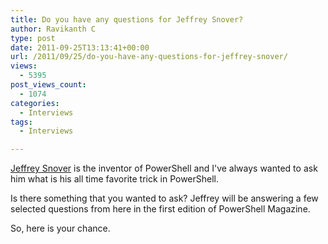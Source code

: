 ```yaml
---
title: Do you have any questions for Jeffrey Snover?
author: Ravikanth C
type: post
date: 2011-09-25T13:13:41+00:00
url: /2011/09/25/do-you-have-any-questions-for-jeffrey-snover/
views:
  - 5395
post_views_count:
  - 1074
categories:
  - Interviews
tags:
  - Interviews

---
```

<a title="Jeffrey Snover" href="http://www.microsoft.com/presspass/exec/de/snover/default.mspx" target="_blank">Jeffrey Snover</a> is the inventor of PowerShell and I've always wanted to ask him what is his all time favorite trick in PowerShell.

Is there something that you wanted to ask? Jeffrey will be answering a few selected questions from here in the first edition of PowerShell Magazine.

So, here is your chance.

<div role="form" class="wpcf7" id="wpcf7-f1006-o3" dir="ltr">
  <div class="screen-reader-response">
  </div>
</div>